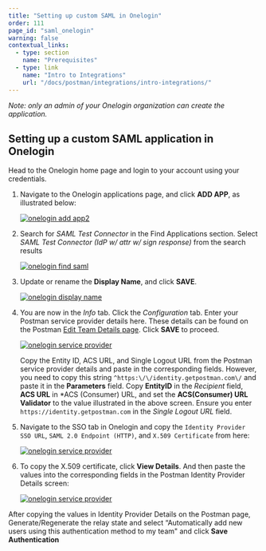 ```yaml
---
title: "Setting up custom SAML in Onelogin"
order: 111
page_id: "saml_onelogin"
warning: false
contextual_links:
  - type: section
    name: "Prerequisites"
  - type: link
    name: "Intro to Integrations"
    url: "/docs/postman/integrations/intro-integrations/"
---
```


*Note: only an admin of your Onelogin organization can create the application.*

## Setting up a custom SAML application in Onelogin

Head to the Onelogin home page and login to your account using your credentials.

1. Navigate to the Onelogin applications page, and click **ADD APP**, as illustrated below:

   [![onelogin add app2](https://assets.postman.com/postman-docs/Onelogin-Add-Apps2.png)](https://assets.postman.com/postman-docs/Onelogin-Add-Apps2.png)

1. Search for *SAML Test Connector* in the Find Applications section. Select *SAML Test Connector (IdP w/ attr w/ sign response)* from the search results

    [![onelogin find saml](https://assets.postman.com/postman-docs/Onelogin-Select-SAML1.png)](https://assets.postman.com/postman-docs/Onelogin-Select-SAML1.png)

1. Update or rename the **Display Name**, and click **SAVE**.

   [![onelogin display name](https://assets.postman.com/postman-docs/Onelogin_display.png)](https://assets.postman.com/postman-docs/Onelogin_display.png)

1. You are now in the *Info* tab. Click the *Configuration* tab. Enter your Postman service provider details here. These details can be found on the Postman [Edit Team Details page](https://go.postman.co/settings/team/general). Click **SAVE** to proceed.

   [![onelogin service provider](https://assets.postman.com/postman-docs/Onelogin-IDP-Details2.png)](https://assets.postman.com/postman-docs/Onelogin-IDP-Details2.png)

    Copy the Entity ID, ACS URL, and Single Logout URL from the Postman service provider details and paste in the corresponding fields. However, you need to copy this string `^https:\/\/identity.getpostman.com\/` and paste it in the **Parameters** field. Copy **EntityID** in the *Recipient* field, **ACS URL** in *ACS (Consumer) URL, and set the **ACS(Consumer) URL Validator** to the value illustrated in the above screen. Ensure you enter `https://identity.getpostman.com` in the *Single Logout URL* field.

1. Navigate to the SSO tab in Onelogin and copy the `Identity Provider SSO URL`, `SAML 2.0 Endpoint (HTTP)`, and `X.509 Certificate` from here:

   [![onelogin service provider](https://assets.postman.com/postman-docs/Onelogin-Copy-IDP-Details1.png)](https://assets.postman.com/postman-docs/Onelogin-Copy-IDP-Details1.png)

1. To copy the X.509 certificate, click **View Details**. And then paste the values into the corresponding fields in the Postman Identity Provider Details screen:

    [![onelogin service provider](https://assets.postman.com/postman-docs/Onelogin-Postman-IDP-Details1.png)](https://assets.postman.com/postman-docs/Onelogin-Copy-IDP-Details1.png)

After copying the values in Identity Provider Details on the Postman page, Generate/Regenerate the relay state and select “Automatically add new users using this authentication method to my team" and click **Save Authentication**
